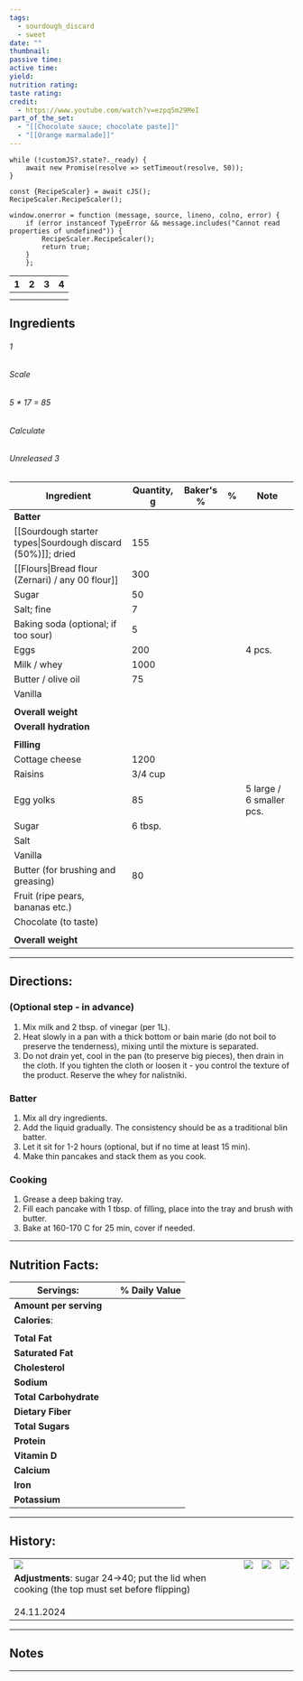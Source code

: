 ```yaml
---
tags:
  - sourdough_discard
  - sweet
date: ""
thumbnail: 
passive time: 
active time: 
yield: 
nutrition rating: 
taste rating: 
credit:
  - https://www.youtube.com/watch?v=ezpq5m29MeI
part_of_the_set:
  - "[[Chocolate sauce; chocolate paste]]"
  - "[[Orange marmalade]]"
---
```

```dataviewjs
while (!customJS?.state?._ready) { 
	await new Promise(resolve => setTimeout(resolve, 50)); 
} 

const {RecipeScaler} = await cJS();
RecipeScaler.RecipeScaler();

window.onerror = function (message, source, lineno, colno, error) {
	if (error instanceof TypeError && message.includes("Cannot read properties of undefined")) {
		RecipeScaler.RecipeScaler();
		return true;
	}
    };
```

| 1                                                                                                                                                                                                                                    | 2                                                                                                                                                                                                                                    | 3                                                                                                                                                                                                                                   | 4   |
| ------------------------------------------------------------------------------------------------------------------------------------------------------------------------------------------------------------------------------------ | ------------------------------------------------------------------------------------------------------------------------------------------------------------------------------------------------------------------------------------ | ----------------------------------------------------------------------------------------------------------------------------------------------------------------------------------------------------------------------------------- | --- |
|                                                                                                                                                                                                                                      |                                                                                                                                                                                                                                      |                                                                                                                                                                                                                                     |     |
|                                                                                                                                                                                                                                      |                                                                                                                                                                                                                                      |                                                                                                                                                                                                                                     |     |

## Ingredients

###### 1
###### Scale
###### 5 * 17 = 85
###### Calculate
###### Unreleased 3

| Ingredient                                                  | Quantity, g | Baker's % | %   | Note                     |
| ----------------------------------------------------------- | ----------- | --------- | --- | ------------------------ |
| **Batter**                                                  |             |           |     |                          |
| [[Sourdough starter types\|Sourdough discard (50%)]]; dried | 155         |           |     |                          |
| [[Flours\|Bread flour (Zernari) / any 00 flour]]            | 300         |           |     |                          |
| Sugar                                                       | 50          |           |     |                          |
| Salt; fine                                                  | 7           |           |     |                          |
| Baking soda (optional; if too sour)                         | 5           |           |     |                          |
| Eggs                                                        | 200         |           |     | 4 pcs.                   |
| Milk / whey                                                 | 1000        |           |     |                          |
| Butter / olive oil                                          | 75          |           |     |                          |
| Vanilla                                                     |             |           |     |                          |
|                                                             |             |           |     |                          |
| **Overall weight**                                          |             |           |     |                          |
| **Overall hydration**                                       |             |           |     |                          |
|                                                             |             |           |     |                          |
| **Filling**                                                 |             |           |     |                          |
| Cottage cheese                                              | 1200        |           |     |                          |
| Raisins                                                     | 3/4 cup     |           |     |                          |
| Egg yolks                                                   | 85          |           |     | 5 large / 6 smaller pcs. |
| Sugar                                                       | 6 tbsp.     |           |     |                          |
| Salt                                                        |             |           |     |                          |
| Vanilla                                                     |             |           |     |                          |
| Butter (for brushing and greasing)                          | 80          |           |     |                          |
| Fruit (ripe pears, bananas etc.)                            |             |           |     |                          |
| Chocolate (to taste)                                        |             |           |     |                          |
|                                                             |             |           |     |                          |
| **Overall weight**                                          |             |           |     |                          |








---
## Directions:

### (Optional step - in advance)
1. Mix milk and 2 tbsp. of vinegar (per 1L).
2. Heat slowly in a pan with a thick bottom or bain marie (do not boil to preserve the tenderness), mixing until the mixture is separated.
3. Do not drain yet, cool in the pan (to preserve big pieces), then drain in the cloth. If you tighten the cloth or loosen it - you control the texture of the product. Reserve the whey for nalistniki.

### Batter
1. Mix all dry ingredients.
2. Add the liquid gradually. The consistency should be as a traditional blin batter.
3. Let it sit for 1-2 hours (optional, but if no time at least 15 min).
4. Make thin pancakes and stack them as you cook.

### Cooking

1. Grease a deep baking tray.
2. Fill each pancake with 1 tbsp. of filling, place into the tray and brush with butter. 
3. Bake at 160-170 C for 25 min, cover if needed.

---
## Nutrition Facts:

| **Servings:**          |       | % Daily Value |
| ---------------------- | ----- | ------------- |
| **Amount per serving** |       |               |
| **Calories**:          |       |               |
|                        |       |               |
| **Total Fat**          |       |               |
| **Saturated Fat**      |       |               |
| **Cholesterol**        |       |               |
| **Sodium**             |       |               |
| **Total Carbohydrate** |       |               |
| **Dietary Fiber**      |       |               |
| **Total Sugars**       |       |               |
| **Protein**            |       |               |
| **Vitamin D**          |       |               |
| **Calcium**            |       |               |
| **Iron**               |       |               |
| **Potassium**          |       |               |

---
## History:

|                                                                                                                                                                                                                                     |                                                                                                                                                                                                                                     |                                                                                                                                                                                                                                     |                                                                                                                                                                                                                                     |
| ----------------------------------------------------------------------------------------------------------------------------------------------------------------------------------------------------------------------------------- | ----------------------------------------------------------------------------------------------------------------------------------------------------------------------------------------------------------------------------------- | ----------------------------------------------------------------------------------------------------------------------------------------------------------------------------------------------------------------------------------- | ----------------------------------------------------------------------------------------------------------------------------------------------------------------------------------------------------------------------------------- |
| ![](https://lh3.googleusercontent.com/pw/AP1GczMVTyG8mindspeXhUo-IyvC9dE6DlZXHn81xpdZgcxKOD58Jss1BNSFLbhedBNUMVwNofl9TstRs7p9PEqwGiQWfoCtQWVqzJSPKDeXeDstfCc0Ag-4QbkjIYk8qGHXh5fHl4S3S7K2iRphCEgr3VJd=w659-h879-s-no-gm?authuser=0) | ![](https://lh3.googleusercontent.com/pw/AP1GczM-60qtu0vJWVecwP1Oe2JASn83aFaE65WwplVytxZ6DrXIQf6lHPzIeveTtS3odYqoI3V_RBk0tgXltJgk-MBsHqCbSmNNQQEk2lTGzAhJ2jE6C-Y4-wjGQbfebmVuAze0KcT060KwuLkCRxiGrhPh=w659-h879-s-no-gm?authuser=0) | ![](https://lh3.googleusercontent.com/pw/AP1GczPS02YyzimQleVdRn5o3iR-ESQLj80Xr2V87GghVmkUfu2k7s6vMcUvT3ku7OdiyttmFimR-qMmTeC11UTXRQWCIK1iMHWUYLgw9RYw1h0WFseNwGQQmQOmrZtjTTj87IqttaS8Q5v829p5hhpZCivW=w659-h879-s-no-gm?authuser=0) | ![](https://lh3.googleusercontent.com/pw/AP1GczORgOuZB21Q2HqyWOPVua6DdT5CuI0ERX_2-n5IonvYkTgO3vtebzKXlkXoQFXPaQoS16afFtmftiW-TFmRlrO33KO2zV0NOMD-zRGwmS_tKdsXb97tC2xaoWCArDensY4-C6u3tvnhV5r-uHFats9L=w659-h879-s-no-gm?authuser=0) |
| **Adjustments**: sugar 24->40; put the lid when cooking (the top must set before flipping)<br><br>24.11.2024                                                                                                                        |                                                                                                                                                                                                                                     |                                                                                                                                                                                                                                     |                                                                                                                                                                                                                                     |


---
## Notes


>

---



